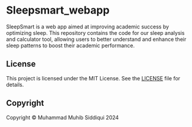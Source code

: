 # Sleepsmart_webapp
 SleepSmart is a web app aimed at improving academic success by optimizing sleep. This repository contains the code for our sleep analysis and calculator tool, allowing users to better understand and enhance their sleep patterns to boost their academic performance.

## License
This project is licensed under the MIT License. See the [LICENSE](LICENSE) file for details.

## Copyright
Copyright © Muhammad Muhib Siddiqui 2024
